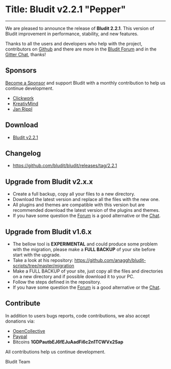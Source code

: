 # Title: Bludit v2.2.1 "Pepper"
<!-- Date: 2018-01-23 17:00:00 -->
---
We are pleased to announce the release of **Bludit 2.2.1**. This version of Bludit improvement in performance, stability, and new features.

Thanks to all the users and developers who help with the project, contributors on [Github](https://github.com/bludit/bludit/graphs/contributors) and there are more in the [Bludit Forum](https://forum.bludit.com) and in the [Gitter Chat](https://gitter.im/bludit/support), thanks!

## Sponsors
[Become a Sponsor](https://opencollective.com/bludit#sponsor) and support Bludit with a monthly contribution to help us continue development.
- [Clickwork](https://opencollective.com/clickwork)
- [KreativMind](https://opencollective.com/kreativmind)
- [Jan Rippl](https://opencollective.com/janrippl)

<!-- pagebreak -->

## Download
- [Bludit v2.2.1](https://www.bludit.com)

## Changelog
- https://github.com/bludit/bludit/releases/tag/2.2.1

## Upgrade from Bludit v2.x.x
- Create a full backup, copy all your files to a new directory.
- Download the latest version and replace all the files with the new one.
- All plugins and themes are compatible with this version but are recommended download the latest version of the plugins and themes.
- If you have some question the [Forum](https://forum.bludit.org) is a good alternative or the [Chat](https://gitter.im/bludit/support).

## Upgrade from Bludit v1.6.x
- The bellow tool is **EXPERIMENTAL** and could produce some problem with the migration, please make a **FULL BACKUP** of your site before start with the upgrade.
- Take a look at his repository: https://github.com/anaggh/bludit-scripts/tree/master/migration
- Make a FULL BACKUP of your site, just copy all the files and directories on a new directory and if possible download it to your PC.
- Follow the steps defined in the repository.
- If you have some question the [Forum](https://forum.bludit.org) is a good alternative or the [Chat](https://gitter.im/bludit/support).

## Contribute
In addition to users bugs reports, code contributions, we also accept donations via:
- [OpenCollective](https://opencollective.com/bludit)
- [Paypal](https://www.paypal.me/bluditpro/5)
- Bitcoins **1GDPautbEJ6fEJuAadFi6c2n1TCWVx2Sap**

All contributions help us continue development.

Bludit Team